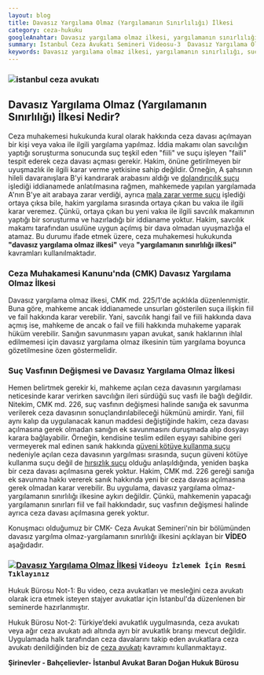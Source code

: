 ```yaml
---
layout: blog
title: Davasız Yargılama Olmaz (Yargılamanın Sınırlılığı) İlkesi
category: ceza-hukuku
googleAnahtar: Davasız yargılama olmaz ilkesi, yargılamanın sınırlılığı, suç vasfının değişmesi, hukuk bürosu, avukat, ağır ceza avukatı, istanbul avukat, istanbul ceza avukatı, ceza davası
summary: İstanbul Ceza Avukatı Semineri Videosu-3  Davasız Yargılama Olmaz-Yargılamanın Sınırlılığı İlkesi, Ceza avukatlarına ve ceza avukatı olmak isteyen stajyer avukatlara yönelik İstanbul'da verdiğimiz mesleki seminerin videosudur.
keywords: Davasız yargılama olmaz ilkesi, yargılamanın sınırlılığı, suç vasfının değişmesi, hukuk bürosu, avukat, ağır ceza avukatı, istanbul avukat, istanbul ceza avukatı, ceza davası
---
```


### ![istanbul ceza avukatı](https://camo.githubusercontent.com/f24abcba8f58bb01aef0b92787e06b188fde43a5/687474703a2f2f692e68697a6c69726573696d2e636f6d2f704244455a6e2e6a7067 "Ceza Avukatı")

## Davasız Yargılama Olmaz (Yargılamanın Sınırlılığı) İlkesi Nedir?

Ceza muhakemesi hukukunda kural olarak hakkında ceza davası açılmayan bir kişi veya vakıa ile ilgili yargılama yapılmaz. İddia makamı olan savcılığın yaptığı soruşturma sonucunda suç teşkil eden "fiili" ve suçu işleyen "faili" tespit ederek ceza davası açması gerekir. Hakim, önüne getirilmeyen bir uyuşmazlık ile ilgili karar verme yetkisine sahip değildir. Örneğin, A şahsının hileli davaranışlara B'yi kandırarak arabasını aldığı ve [dolandırıcılık suçu](https://barandogan.av.tr/blog/ceza-hukuku/nitelikli-dolandiricilik-sucu-cezasi.html) işlediği iddianamede anlatılmasına rağmen, mahkemede yapılan yargılamada A'nın B'ye ait arabaya zarar verdiği, ayrıca [mala zarar verme suçu](https://barandogan.av.tr/blog/ceza-hukuku/mala-zarar-verme-sucunun-cezasi.html) işlediği ortaya çıksa bile, hakim yargılama sırasında ortaya çıkan bu vakıa ile ilgili karar veremez. Çünkü, ortaya çıkan bu yeni vakıa ile ilgili savcılık makamının yaptığı bir soruşturma ve hazırladığı bir iddianame yoktur. Hakim, savcılık makamı tarafından usulüne uygun açılmış bir dava olmadan uyuşmazlığa el atamaz. Bu durumu ifade etmek üzere, ceza muhakemesi hukukunda **"davasız yargılama olmaz ilkesi"** veya **"yargılamanın sınırlılığı ilkesi"** kavramları kullanılmaktadır.

### Ceza Muhakamesi Kanunu'nda (CMK) Davasız Yargılama Olmaz İlkesi

Davasız yargılama olmaz ilkesi, CMK md. 225/1'de açıklıkla düzenlenmiştir. Buna göre, mahkeme ancak iddianamede unsurları gösterilen suça ilişkin fiil ve fail hakkında karar verebilir. Yani, savcılık hangi fail ve fiili hakkında dava açmış ise, mahkeme de ancak o fail ve fiili hakkında muhakeme yaparak hüküm verebilir. Sanığın savunmasını yapan avukat, sanık haklarının ihlal edilmemesi için davasız yargılama olmaz ilkesinin tüm yargılama boyunca gözetilmesine özen göstermelidir.

### Suç Vasfının Değişmesi ve Davasız Yargılama Olmaz İlkesi

Hemen belirtmek gerekir ki, mahkeme açılan ceza davasının yargılaması neticesinde karar verirken savcılığın ileri sürdüğü suç vasfı ile bağlı değildir. Nitekim, CMK md. 226, suç vasfının değişmesi halinde sanığa ek savunma verilerek ceza davasının sonuçlandırılabileceği hükmünü amirdir. Yani, fiil aynı kalıp da uygulanacak kanun maddesi değiştiğinde hakim, ceza davası açılmasına gerek olmadan sanığın ek savunmasını duruşmada alıp dosyayı karara bağlayabilir. Örneğin, kendisine teslim edilen eşyayı sahibine geri vermeyerek mal edinen sanık hakkında [güveni kötüye kullanma suçu](https://barandogan.av.tr/blog/ceza-hukuku/hizmet-nedeniyle-guveni-kotuye-kullanma-sucu-cezasi.html) nedeniyle açılan ceza davasının yargılması sırasında, suçun güveni kötüye kullanma suçu değil de [hırsızlık suçu](https://barandogan.av.tr/blog/ceza-hukuku/hirsizlik-sucunun-cezasi.html) olduğu anlaşıldığında, yeniden başka bir ceza davası açılmasına gerek yoktur. Hakim, CMK md. 226 gereği sanığa ek savunma hakkı vererek sanık hakkında yeni bir ceza davası açılmasına gerek olmadan karar verebilir. Bu uygulama, davasız yargılama olmaz-yargılamanın sınırlılığı ilkesine aykırı değildir. Çünkü, mahkemenin yapacağı yargılamanın sınırları fiil ve fail hakkındadır, suç vasfının değişmesi halinde ayrıca ceza davası açılmasına gerek yoktur.

Konuşmacı olduğumuz bir CMK- Ceza Avukat Semineri'nin bir bölümünden davasız yargılma olmaz-yargılamanın sınırlılığı ilkesini açıklayan bir **VİDEO** aşağıdadır.

###  [![Davasız Yargılama Olmaz İlkesi](https://i.ytimg.com/vi/wykDbNDYYR4/hqdefault.jpg)](https://youtu.be/wykDbNDYYR4 "Ceza Avukatı Semineri")                                      **`Videoyu İzlemek İçin Resmi Tıklayınız`**



Hukuk Bürosu Not-1: Bu video, ceza avukatları ve mesleğini ceza avukatı olarak icra etmek isteyen stajyer avukatlar için İstanbul'da düzenlenen bir seminerde hazırlanmıştır.

Hukuk Bürosu Not-2: Türkiye’deki avukatlık uygulmasında, ceza avukatı veya ağır ceza avukatı adı altında ayrı bir avukatlık branşı mevcut değildir. Uygulamada halk tarafından ceza davalarını takip eden avukatlara ceza avukatı denildiğinden biz de [ceza avukatı](https://barandogan.av.tr/blog/ceza-hukuku/ceza-avukatinin-islevi.html) kavramını kullanmaktayız.

**Şirinevler - Bahçelievler- İstanbul Avukat Baran Doğan Hukuk Bürosu**
